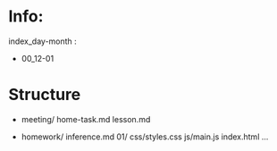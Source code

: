 # Info:
index_day-month :
* 00_12-01


# Structure
* meeting/
  home-task.md
  lesson.md

* homework/
  inference.md
  01/
    css/styles.css
    js/main.js
    index.html
  ...







